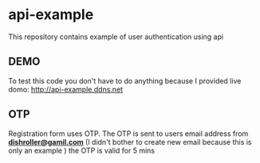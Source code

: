 # api-example
This repository contains example of user authentication using api
## DEMO
To test this code you don't have to do anything because I provided live domo: http://api-example.ddns.net
## OTP
Registration form uses OTP. The OTP is sent to users email address from **dishroller@gamil.com** 
(I didn't bother to create new email because  this is only an example ) the OTP is valid for 5 mins
